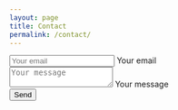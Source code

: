 ```yaml
---
layout: page
title: Contact
permalink: /contact/
---
```


<amp-img width="600" height="300" layout="responsive" src="../assets/images/cathryn-lavery-67852.jpg"></amp-img>

<main class="flex flex-wrap justify-around align-item items-center" markdown="0">
<form id="contactform" action-xhr="//formspree.io/hello@raybogman.com" method="POST">
  <input type="hidden" name="redirect_to" value="//raybogman.com/thanks/">
  <div class="flex flex-column items-center">
    <div class="ampstart-input inline-block relative m0 p0 mb3 ">
      <input type="email" name="email" id="ip1" class="block border-none p0 m0 user-valid valid" placeholder="Your email">
      <label for="ip1" class="absolute top-0 right-0 bottom-0 left-0" aria-hidden="true">Your email</label>
    </div>
  </div>  
  <div class="ampstart-input inline-block relative m0 p0 mb3 ">
    <textarea name="message" class="block border-none p0 m0 user-valid valid" id="ip2" placeholder="Your message"></textarea>
    <label for="ip2" class="absolute top-0 right-0 bottom-0 left-0" aria-hidden="true">Your message</label>
  </div>
  <div>
    <button id="sendBtn" class="ampstart-btn" type="submit">Send</button>
  </div>
</form>
</main>
